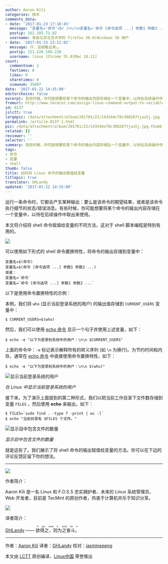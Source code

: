 ```yaml
---
author: Aaron Kili
categories: 技术
comments_data:
- date: '2017-01-23 17:10:45'
  message: "变量名='命令'<br />\r\n变量名='命令 [命令选项 ...] 参数1 参数2 ...'<br />\r\n这两行不是单引号，而是反引号`(数字1左边那个)。后面的例子中反引号都对了。"
  postip: 162.105.73.82
  username: 来自北京北京大学的 Firefox 50.0|Windows 10 用户
- date: '2017-01-23 22:21:02'
  message: 汗，没细看出来。。
  postip: 221.220.160.228
  username: linux [Chrome 55.0|Mac 10.11]
count:
  commentnum: 2
  favtimes: 0
  likes: 0
  sharetimes: 0
  viewnum: 35897
date: '2017-01-22 14:35:00'
editorchoice: false
excerpt: 有些时候，你可能想要将某个命令的输出内容存储在一个变量中，以待在后续操作中取出来使用。这对于 shell 脚本编程是特别有用的。
fromurl: http://www.tecmint.com/assign-linux-command-output-to-variable/
id: 8137
islctt: true
largepic: /data/attachment/album/201701/22/143544v78c308287tjuu5j.jpg
permalink: /article-8137-1.html
pic: /data/attachment/album/201701/22/143544v78c308287tjuu5j.jpg.thumb.jpg
related: []
reviewer: ''
selector: ''
summary: 有些时候，你可能想要将某个命令的输出内容存储在一个变量中，以待在后续操作中取出来使用。这对于 shell 脚本编程是特别有用的。
tags:
- 命令
- 变量
- shell
thumb: false
title: 如何将 Linux 命令的输出赋值给变量
titlepic: true
translator: GHLandy
updated: '2017-01-22 14:35:00'
---
```


运行一条命令时，它都会产生某种输出：要么是该命令的期望结果，或者是该命令执行细节的状态/错误消息。有些时候，你可能想要将某个命令的输出内容存储在一个变量中，以待在后续操作中取出来使用。


本文将介绍将 shell 命令赋值给变量的不同方法，这对于 shell 脚本编程是特别有用的。


![](/data/attachment/album/201701/22/143544v78c308287tjuu5j.jpg)


可以使用如下形式的 shell 命令置换特性，将命令的输出存储到变量中：



```
变量名=$(命令)
变量名=$(命令 [命令选项 ...] 参数1 参数2 ...)
或者：
变量名=`命令`
变量名=`命令 [命令选项 ...] 参数1 参数2 ...`

```

以下是使用命令置换特性的示例：


本例，我们将 `who` (显示当前登录系统的用户) 的输出值存储到 `CURRENT_USERS` 变量中：



```
$ CURRENT_USERS=$(who)

```

然后，我们可以使用 [echo 命令](http://www.tecmint.com/echo-command-in-linux/) 显示一个句子并使用上述变量，如下：



```
$ echo -e "以下为登录到系统中的用户：\n\n $CURRENT_USERS"

```

上面的命令中：`-e` 标记表示解释所有的转义序列 (如 `\n` 为换行)。为节约时间和内存，通常在 [echo 命令](http://www.tecmint.com/echo-command-in-linux/) 中直接使用命令置换特性，如下：



```
$ echo -e "以下为登录到系统中的用户：\n\n $(who)"

```

![显示当前登录系统的用户](/data/attachment/album/201701/22/143555bq4mi24ry7n8r2z7.png)


*在 Linux 中显示当前登录系统的用户*


接下来，为了演示上面提到的第二种形式，我们以把当前工作目录下文件数存储到变量 `FILES` ，然后使用 **echo** 来输出，如下：



```
$ FILES=`sudo find . -type f -print | wc -l`
$ echo "当前目录有 $FILES 个文件。"

```

![显示目中包含文件的数量](/data/attachment/album/201701/22/143556zrf5rgvunjb8vn5b.png)


*显示目中包含文件的数量*


就是这些了。我们展示了将 shell 命令的输出赋值给变量的方法。你可以在下边的评论反馈区留下你的想法。




---


![](/data/attachment/album/201701/22/143556b0whnfwaahghkckf.jpg)


作者简介：


Aaron Kili 是一名 Linux 和 F.O.S.S 忠实拥护者、未来的 Linux 系统管理员、Web 开发者，目前是 TecMint 的原创作者，热衷于计算机并乐于知识分享。


 


![](/data/attachment/album/201701/22/143842xqoz7kcu2iccgovd.jpg)


 译者简介：


[GHLandy](http://GHLandy.com) —— <ruby> 欲得之，则为之奋斗。 <rp>  （ </rp> <rt>  If you want it, work for it. </rt> <rp>  ） </rp></ruby>




---


作者：[Aaron Kili](http://www.tecmint.com/author/aaronkili/) 译者：[GHLandy](https://github.com/GHLandy) 校对：[jasminepeng](https://github.com/jasminepeng)


本文由 [LCTT](https://github.com/LCTT/TranslateProject) 原创编译，[Linux中国](https://linux.cn/) 荣誉推出
